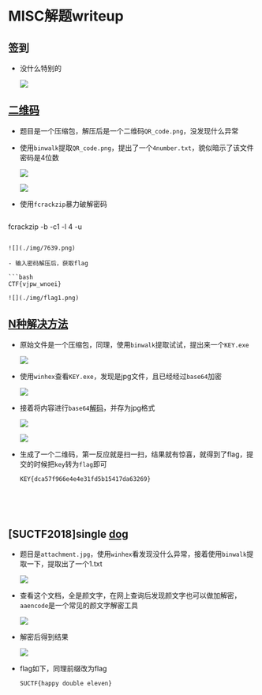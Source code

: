 # MISC解题writeup

## 签到

- 没什么特别的

  ![](./img/1.png)



## [二维码](https://buuoj.cn/challenges#%E4%BA%8C%E7%BB%B4%E7%A0%81)

- 题目是一个压缩包，解压后是一个二维码`QR_code.png`，没发现什么异常

- 使用`binwalk`提取`QR_code.png`，提出了一个`4number.txt`，貌似暗示了该文件密码是4位数

  ![](./img/4number.png)

  ![](./img/code.png)

- 使用`fcrackzip`暴力破解密码

  ```bash
fcrackzip -b -c1 -l 4 -u
  ```
  
  ![](./img/7639.png)
  
- 输入密码解压后，获取flag
  
  ```bash
  CTF{vjpw_wnoei}
  ```
  
    ![](./img/flag1.png)
  
  
  
  
  

## [N种解决方法](https://buuoj.cn/challenges#N%E7%A7%8D%E6%96%B9%E6%B3%95%E8%A7%A3%E5%86%B3)

- 原始文件是一个压缩包，同理，使用`binwalk`提取试试，提出来一个`KEY.exe`

  ![](./img/key.png)

- 使用`winhex`查看`KEY.exe`，发现是jpg文件，且已经经过`base64`加密

  ![](./img/base64.png)

- 接着将内容进行`base64`[解码](https://the-x.cn/base64/)，并存为jpg格式

  ![](./img/hex.png)

  ![](./img/flag2.png)

- 生成了一个二维码，第一反应就是扫一扫，结果就有惊喜，就得到了flag，提交的时候把`key`转为`flag`即可

  ```bash
  KEY{dca57f966e4e4e31fd5b15417da63269}
  ```

  

​    

​    

## [SUCTF2018]single [dog](https://buuoj.cn/challenges#[SUCTF2018]single%20dog)

- 题目是`attachment.jpg`，使用`winhex`看发现没什么异常，接着使用`binwalk`提取一下，提取出了一个1.txt

  ![](./img/t.png)

- 查看这个文档，全是颜文字，在网上查询后发现颜文字也可以做加解密，`aaencode`是一个常见的颜文字解密工具

  ![](./img/yan.png)

- 解密后得到结果

  ![](./img/aaencode.png)

- flag如下，同理前缀改为flag

  ```bash
  SUCTF{happy double eleven}
  ```
  
  